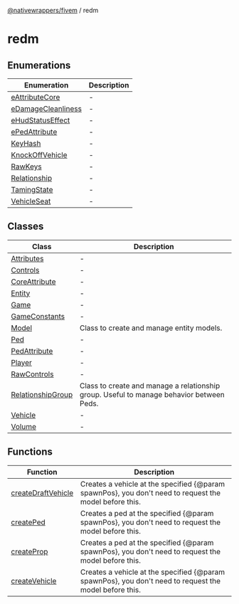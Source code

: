 [@nativewrappers/fivem](../README.md) / redm

# redm

## Enumerations

| Enumeration | Description |
| ------ | ------ |
| [eAttributeCore](enumerations/eAttributeCore.md) | - |
| [eDamageCleanliness](enumerations/eDamageCleanliness.md) | - |
| [eHudStatusEffect](enumerations/eHudStatusEffect.md) | - |
| [ePedAttribute](enumerations/ePedAttribute.md) | - |
| [KeyHash](enumerations/KeyHash.md) | - |
| [KnockOffVehicle](enumerations/KnockOffVehicle.md) | - |
| [RawKeys](enumerations/RawKeys.md) | - |
| [Relationship](enumerations/Relationship.md) | - |
| [TamingState](enumerations/TamingState.md) | - |
| [VehicleSeat](enumerations/VehicleSeat.md) | - |

## Classes

| Class | Description |
| ------ | ------ |
| [Attributes](classes/Attributes.md) | - |
| [Controls](classes/Controls.md) | - |
| [CoreAttribute](classes/CoreAttribute.md) | - |
| [Entity](classes/Entity.md) | - |
| [Game](classes/Game.md) | - |
| [GameConstants](classes/GameConstants.md) | - |
| [Model](classes/Model.md) | Class to create and manage entity models. |
| [Ped](classes/Ped.md) | - |
| [PedAttribute](classes/PedAttribute.md) | - |
| [Player](classes/Player.md) | - |
| [RawControls](classes/RawControls.md) | - |
| [RelationshipGroup](classes/RelationshipGroup.md) | Class to create and manage a relationship group. Useful to manage behavior between Peds. |
| [Vehicle](classes/Vehicle.md) | - |
| [Volume](classes/Volume.md) | - |

## Functions

| Function | Description |
| ------ | ------ |
| [createDraftVehicle](functions/createDraftVehicle.md) | Creates a vehicle at the specified {@param spawnPos}, you don't need to request the model before this. |
| [createPed](functions/createPed.md) | Creates a ped at the specified {@param spawnPos}, you don't need to request the model before this. |
| [createProp](functions/createProp.md) | Creates a ped at the specified {@param spawnPos}, you don't need to request the model before this. |
| [createVehicle](functions/createVehicle.md) | Creates a vehicle at the specified {@param spawnPos}, you don't need to request the model before this. |
